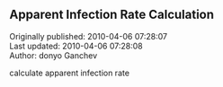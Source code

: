 ## Apparent Infection Rate Calculation  
Originally published: 2010-04-06 07:28:07  
Last updated: 2010-04-06 07:28:08  
Author: donyo Ganchev  
  
calculate apparent infection rate